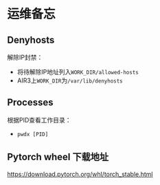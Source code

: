 # 运维备忘

## Denyhosts

解除IP封禁：

* 将待解除IP地址列入`WORK_DIR/allowed-hosts`
* AIR3上`WORK_DIR`为`/var/lib/denyhosts`



## Processes

根据PID查看工作目录：

* `pwdx [PID]`



## Pytorch wheel 下载地址

https://download.pytorch.org/whl/torch_stable.html

